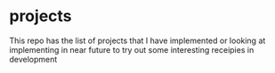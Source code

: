 # projects

This repo has the list of projects that I have implemented or looking at implementing in near future to try out some interesting receipies in development
